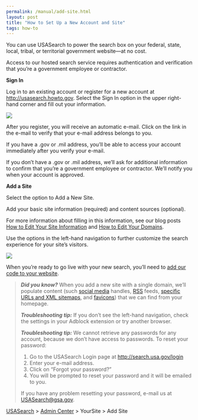 ```yaml
---
permalink: /manual/add-site.html
layout: post
title: "How to Set Up a New Account and Site"
tags: how-to
---
```

<p>You can use USASearch to power the search box on your federal, state, local, tribal, or territorial government website—at no cost.</p>
<p>Access to our hosted search service requires authentication and verification that you&#8217;re a government employee or contractor. </p>
<p><strong>Sign In<br/></strong></p>
<p>Log in to an existing account or register for a new account at <a href="http://usasearch.howto.gov"><a href="http://usasearch.howto.gov">http://usasearch.howto.gov</a></a>. Select the Sign In option in the upper right-hand corner and fill out your information.</p>
<p><img class="img-polaroid" src="http://f22818b4dfc10241d8a3-f1564c64756a8cfee25b6b19953b1d23.r31.cf2.rackcdn.com/tumblr_meb5z6o0nC1qid15q.png"/></p>
<p>After you register, you will receive an automatic e-mail. Click on the link in the e-mail to verify that your e-mail address belongs to you.</p>
<p>If you have a .gov or .mil address, you&#8217;ll be able to access your account immediately after you verify your e-mail.</p>
<p>If you don&#8217;t have a .gov or .mil address, we&#8217;ll ask for additional information to confirm that you&#8217;re a government employee or contractor. We&#8217;ll notify you when your account is approved.</p>
<p><strong>Add a Site</strong></p>
<p>Select the option to Add a New Site.</p>
<p>Add your basic site information (required) and content sources (optional).</p>
<p>For more information about filling in this information, see our blog posts <a href="/manual/site-information.html" rel="bookmark">How to Edit Your Site Information</a> and <a href="/manual/domains.html" rel="bookmark">How to Edit Your Domains</a>.</p>
<p>Use the options in the left-hand navigation to further customize the search experience for your site&#8217;s visitors.</p>
<p><img class="img-polaroid" src="http://f22818b4dfc10241d8a3-f1564c64756a8cfee25b6b19953b1d23.r31.cf2.rackcdn.com/tumblr_m14t3xWL281qid15q.png"/></p>
<p>When you&#8217;re ready to go live with your new search, you&#8217;ll need to <a href="/manual/get-code.html" rel="bookmark">add our code to your website</a>.</p>
<blockquote>
<p><em><strong>Did you know?</strong></em> When you add a new site with a single domain, we&#8217;ll populate content (such <a href="/manual/social-media.html">social media</a> handles, <a href="/manual/rss.html">RSS</a> feeds, <a href="/manual/urls.html">specific URLs and XML sitemaps</a>, and <a href="/manual/look-feel.html">favicons</a>) that we can find from your homepage.</p>
<p><em><strong>Troubleshooting tip:</strong> </em>If you don&#8217;t see the left-hand navigation, check the settings in your Adblock extension or try another browser.</p>
<em><strong>Troubleshooting tip:</strong> </em>We cannot retrieve any passwords for any account, because we don’t have access to passwords. To reset your password:<ol><li>Go to the USASearch Login page at <a href="http://search.usa.gov/login"><a href="http://search.usa.gov/login">http://search.usa.gov/login</a></a></li>
<li>Enter your e-mail address.</li>
<li>Click on “Forgot your password?”</li>
<li>You will be prompted to reset your password and it will be emailed to you.</li>
</ol><p>If you have any problem resetting your password, e-mail us at <a href="mailto:usasearch@gsa.gov">USASearch@gsa.gov</a>.</p>
</blockquote>
<p><a href="http://usasearch.howto.gov/">USASearch</a> &gt; <a href="http://search.usa.gov/affiliates/home">Admin Center</a> &gt; YourSite &gt; Add Site</p>
